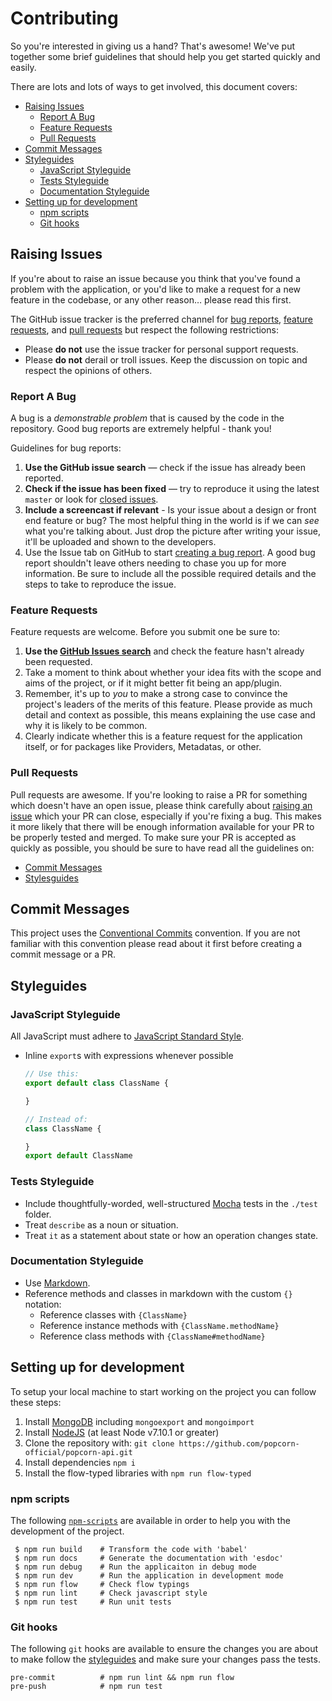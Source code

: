 # Contributing

So you're interested in giving us a hand? That's awesome! We've put together
some brief guidelines that should help you get started quickly and easily.

There are lots and lots of ways to get involved, this document covers:
 - [Raising Issues](#raising-issues)
   - [Report  A Bug](#report-a-bug)
   - [Feature Requests](#feature-requests)
   - [Pull Requests](#pull-requests)
 - [Commit Messages](#commit-messages)
 - [Styleguides](#styleguides)
   - [JavaScript Styleguide](#javascript-styleguide)
   - [Tests Styleguide](#tests-styleguide)
   - [Documentation Styleguide](#documentation-styleguide)
 - [Setting up for development](#setting-up-for-development)
   - [npm scripts](#npm-scripts)
   - [Git hooks](#git-hooks)

## Raising Issues

If you're about to raise an issue because you think that you've found a problem
with the application, or you'd like to make a request for a new feature in the
codebase, or any other reason… please read this first.

The GitHub issue tracker is the preferred channel for
[bug reports](#report-a-bug), [feature requests](#feature-requests), and
[pull requests](#pull-requests) but respect the following restrictions:

* Please **do not** use the issue tracker for personal support requests.
* Please **do not** derail or troll issues. Keep the discussion on topic and
respect the opinions of others.

### Report A Bug

A bug is a _demonstrable problem_ that is caused by the code in the repository.
Good bug reports are extremely helpful - thank you!

Guidelines for bug reports:
1. **Use the GitHub issue search** &mdash; check if the issue has already been
reported.
2. **Check if the issue has been fixed** &mdash; try to reproduce it using the
latest `master` or look for [closed issues](https://github.com/popcorn-official/pop-api/issues?q=is%3Aissue+is%3Aclosed).
3. **Include a screencast if relevant** - Is your issue about a design or front
end feature or bug? The most helpful thing in the world is if we can *see* what
you're talking about. Just drop the picture after writing your issue, it'll be
uploaded and shown to the developers.
3. Use the Issue tab on GitHub to start [creating a bug report](https://github.com/popcorn-official/pop-api/issues/new).
A good bug report shouldn't leave others needing to chase you up for more
information. Be sure to include all the possible required details and the steps
to take to reproduce the issue.

### Feature Requests

Feature requests are welcome. Before you submit one be sure to:
1. **Use the [GitHub Issues search](https://github.com/popcorn-official/pop-api/issues)**
and check the feature hasn't already been requested.
2. Take a moment to think about whether your idea fits with the scope and aims
of the project, or if it might better fit being an app/plugin.
3. Remember, it's up to *you* to make a strong case to convince the project's
leaders of the merits of this feature. Please provide as much detail and
context as possible, this means explaining the use case and why it is likely to
be common.
4. Clearly indicate whether this is a feature request for the application
itself, or for packages like Providers, Metadatas, or other.

### Pull Requests

Pull requests are awesome. If you're looking to raise a PR for something which
doesn't have an open issue, please think carefully about
[raising an issue](#report-a-bug) which your PR can close, especially if you're
fixing a bug. This makes it more likely that there will be enough information
available for your PR to be properly tested and merged. To make sure your PR is
accepted as quickly as possible, you should be sure to have read all the
guidelines on:

* [Commit Messages](#commit-messages)
* [Stylesguides](#styleguides)

## Commit Messages

This project uses the [Conventional Commits](https://conventionalcommits.org/)
convention. If you are not familiar with this convention please read about it
first before creating a commit message or a PR.

## Styleguides

### JavaScript Styleguide

All JavaScript must adhere to [JavaScript Standard Style](http://standardjs.com/).

* Inline `export`s with expressions whenever possible
  ```js
  // Use this:
  export default class ClassName {

  }

  // Instead of:
  class ClassName {

  }
  export default ClassName
  ```

### Tests Styleguide

- Include thoughtfully-worded, well-structured [Mocha](https://mochajs.org/) tests in the `./test` folder.
- Treat `describe` as a noun or situation.
- Treat `it` as a statement about state or how an operation changes state.

### Documentation Styleguide

 * Use [Markdown](https://daringfireball.net/projects/markdown).
 * Reference methods and classes in markdown with the custom `{}` notation:
   * Reference classes with `{ClassName}`
   * Reference instance methods with `{ClassName.methodName}`
   * Reference class methods with `{ClassName#methodName}`

## Setting up for development

To setup your local machine to start working on the project you can follow these
steps:

1. Install [MongoDB](https://www.mongodb.com/) including `mongoexport` and `mongoimport`
2. Install [NodeJS](https://nodejs.org/) (at least Node v7.10.1 or greater)
3. Clone the repository with: `git clone https://github.com/popcorn-official/popcorn-api.git`
4. Install dependencies `npm i`
5. Install the flow-typed libraries with `npm run flow-typed`

### npm scripts

The following [`npm-scripts`](https://docs.npmjs.com/misc/scripts) are available in order to help you with the
development of the project.

```
 $ npm run build    # Transform the code with 'babel'
 $ npm run docs     # Generate the documentation with 'esdoc'
 $ npm run debug    # Run the applicaiton in debug mode
 $ npm run dev      # Run the application in development mode
 $ npm run flow     # Check flow typings
 $ npm run lint     # Check javascript style
 $ npm run test     # Run unit tests
```

### Git hooks

The following `git` hooks are available to ensure the changes you are about to
make follow the [styleguides](#styleguides) and make sure your changes pass the
tests.

```
pre-commit          # npm run lint && npm run flow
pre-push            # npm run test
```
